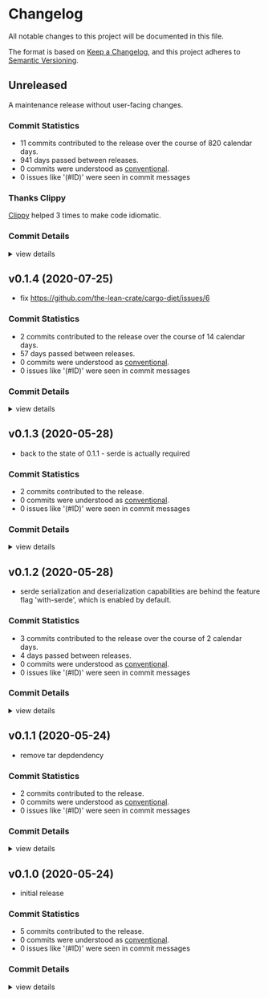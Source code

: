 # Changelog

All notable changes to this project will be documented in this file.

The format is based on [Keep a Changelog](https://keepachangelog.com/en/1.0.0/),
and this project adheres to [Semantic Versioning](https://semver.org/spec/v2.0.0.html).

## Unreleased

A maintenance release without user-facing changes.

### Commit Statistics

<csr-read-only-do-not-edit/>

 - 11 commits contributed to the release over the course of 820 calendar days.
 - 941 days passed between releases.
 - 0 commits were understood as [conventional](https://www.conventionalcommits.org).
 - 0 issues like '(#ID)' were seen in commit messages

### Thanks Clippy

<csr-read-only-do-not-edit/>

[Clippy](https://github.com/rust-lang/rust-clippy) helped 3 times to make code idiomatic. 

### Commit Details

<csr-read-only-do-not-edit/>

<details><summary>view details</summary>

 * **Uncategorized**
    - Upgrade `toml` in `criner-waste-report` ([`7be638b`](https://github.com/the-lean-crate/criner/commit/7be638bab4c6c7d7c2f753470d09d77ac9bc5ed2))
    - Upgrade dia-semver ([`2e3ab36`](https://github.com/the-lean-crate/criner/commit/2e3ab36a2360ecbf50abfae20c6a25ba7889ca52))
    - Thanks clippy ([`459cc26`](https://github.com/the-lean-crate/criner/commit/459cc26ef2bf0da1c74c807dc355db7ac3497a6a))
    - Upgrade to rmp-serde 1.0 ([`b6b1109`](https://github.com/the-lean-crate/criner/commit/b6b1109e8feb220bdc9ddd834182cb2734a1394f))
    - Update changelogs with `cargo changelog` ([`e80897e`](https://github.com/the-lean-crate/criner/commit/e80897e265ab4d5af7e095a106516bc701c3f315))
    - Cleanup changelogs ([`5553dc2`](https://github.com/the-lean-crate/criner/commit/5553dc208f0463e02a25f7250a71c1c144c2f330))
    - Thanks clippy ([`07c6594`](https://github.com/the-lean-crate/criner/commit/07c659410f252631f982dda39b4003f3c75da33c))
    - Dependency upgrade ([`2f8c330`](https://github.com/the-lean-crate/criner/commit/2f8c3308dbbc28792471a24fbd0d0e544875de4b))
    - Thanks clippy ([`b4fb778`](https://github.com/the-lean-crate/criner/commit/b4fb7783d67f9605ff0f97d299e075a2df3bc5fb))
    - Dependency upgrade ([`c583f50`](https://github.com/the-lean-crate/criner/commit/c583f50ff3e8db1f81309778d06980cae5047fb5))
    - Cargo clippy ([`d285e06`](https://github.com/the-lean-crate/criner/commit/d285e0609eb699bfb164d584ca44a99dbe2c8d71))
</details>

## v0.1.4 (2020-07-25)

* fix https://github.com/the-lean-crate/cargo-diet/issues/6

### Commit Statistics

<csr-read-only-do-not-edit/>

 - 2 commits contributed to the release over the course of 14 calendar days.
 - 57 days passed between releases.
 - 0 commits were understood as [conventional](https://www.conventionalcommits.org).
 - 0 issues like '(#ID)' were seen in commit messages

### Commit Details

<csr-read-only-do-not-edit/>

<details><summary>view details</summary>

 * **Uncategorized**
    - Use more generous globs for exclude patterns ([`4cd591d`](https://github.com/the-lean-crate/criner/commit/4cd591d1dc0fd00bda2f632558dd73e230301c0f))
    - Allow for more screenspace via rustfmt config file ([`50dcbac`](https://github.com/the-lean-crate/criner/commit/50dcbac5a4c629dbd292c5b57e222a171299d985))
</details>

## v0.1.3 (2020-05-28)

* back to the state of 0.1.1 - serde is actually required

### Commit Statistics

<csr-read-only-do-not-edit/>

 - 2 commits contributed to the release.
 - 0 commits were understood as [conventional](https://www.conventionalcommits.org).
 - 0 issues like '(#ID)' were seen in commit messages

### Commit Details

<csr-read-only-do-not-edit/>

<details><summary>view details</summary>

 * **Uncategorized**
    - Revert previous change ([`5b6c614`](https://github.com/the-lean-crate/criner/commit/5b6c61445df49aa8ad545fb591c3f9fc7b7cd452))
    - Revert "serde is now behind a feature toggle for criner-waste-report" ([`73c38a0`](https://github.com/the-lean-crate/criner/commit/73c38a0698983a24e1c14db8979c9ed5efd232d8))
</details>

## v0.1.2 (2020-05-28)

* serde serialization and deserialization capabilities are behind the feature flag 'with-serde', which is enabled by default.

### Commit Statistics

<csr-read-only-do-not-edit/>

 - 3 commits contributed to the release over the course of 2 calendar days.
 - 4 days passed between releases.
 - 0 commits were understood as [conventional](https://www.conventionalcommits.org).
 - 0 issues like '(#ID)' were seen in commit messages

### Commit Details

<csr-read-only-do-not-edit/>

<details><summary>view details</summary>

 * **Uncategorized**
    - Bump patch level of criner-waste-report ([`90f5930`](https://github.com/the-lean-crate/criner/commit/90f5930c80825eed7574c0fa7cba9039c95f5687))
    - Serde is now behind a feature toggle for criner-waste-report ([`821a15a`](https://github.com/the-lean-crate/criner/commit/821a15a8231597fb99851849ff1740071107e4a9))
    - Update all + cargo diet ([`aa1a31e`](https://github.com/the-lean-crate/criner/commit/aa1a31e0ddea775f1c189645af0bf09ce8fa44b5))
</details>

## v0.1.1 (2020-05-24)

* remove tar depdendency

### Commit Statistics

<csr-read-only-do-not-edit/>

 - 2 commits contributed to the release.
 - 0 commits were understood as [conventional](https://www.conventionalcommits.org).
 - 0 issues like '(#ID)' were seen in commit messages

### Commit Details

<csr-read-only-do-not-edit/>

<details><summary>view details</summary>

 * **Uncategorized**
    - Bump patch level ([`7bfdaa5`](https://github.com/the-lean-crate/criner/commit/7bfdaa582633f15e30316b78836ae21224594ecd))
    - Remove unnecessary tar dependency in criner-waste-report… ([`844512f`](https://github.com/the-lean-crate/criner/commit/844512ff10b678ffd750c24e066b2b246354aa88))
</details>

## v0.1.0 (2020-05-24)

* initial release

### Commit Statistics

<csr-read-only-do-not-edit/>

 - 5 commits contributed to the release.
 - 0 commits were understood as [conventional](https://www.conventionalcommits.org).
 - 0 issues like '(#ID)' were seen in commit messages

### Commit Details

<csr-read-only-do-not-edit/>

<details><summary>view details</summary>

 * **Uncategorized**
    - Prepare release of criner-waste-report ([`ddac38b`](https://github.com/the-lean-crate/criner/commit/ddac38bd31ccdfb88b18370fac8d5c40c8c39a9c))
    - Refactor ([`a794d02`](https://github.com/the-lean-crate/criner/commit/a794d020e2d403379edd5956666bd8113266cc1d))
    - Split html related criner-waste-report crates into their own feature ([`a9a3a19`](https://github.com/the-lean-crate/criner/commit/a9a3a194cf05cf8088a045a13ad4c6e5f2a494b0))
    - Organize dependencies before splitting html out as feature ([`d8d336a`](https://github.com/the-lean-crate/criner/commit/d8d336a4180b6f800567d057c4a3b1c32d546b35))
    - Make use of new criner-waste-report crate within criner ([`acc520e`](https://github.com/the-lean-crate/criner/commit/acc520e065f4969024bf0ce4d5d4e5acb5bd8b33))
</details>

